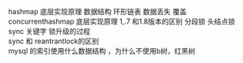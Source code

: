 hashmap 底层实现原理   数据结构  环形链表  数据丢失 覆盖    
concurrenthashmap 底层实现原理  1,.7 和1.8版本的区别   分段锁 头结点锁   
sync 关键字 锁升级的过程   
sync  和 reantrantlock的区别   
mysql 的索引使用什么数据结构 ，为什么不使用b树，红黑树   


